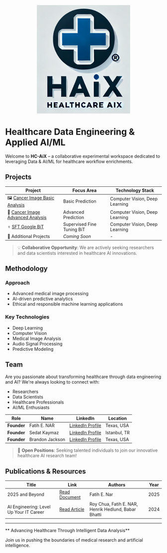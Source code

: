 <div align="center">
    <img src="https://raw.githubusercontent.com/open-experiments/HC-AIX/refs/heads/main/images/haix.png" width="300"/>
</div>

# Healthcare Data Engineering & Applied AI/ML

Welcome to **HC-AiX** – a collaborative experimental workspace dedicated to leveraging Data & AI/ML for healthcare workflow enrichments.

## Projects

| Project | Focus Area | Technology Stack |
|---------|------------|-----------------|
| 🖼 [Cancer Image Basic Analysis](https://github.com/open-experiments/HC-AIX/tree/main/SingleModal-Basic) | Basic Prediction | Computer Vision, Deep Learning |
| 🧮 [Cancer Image Advanced Analysis](https://github.com/open-experiments/HC-AIX/tree/main/SingleModal-Adv) | Advanced Prediction | Computer Vision, Deep Learning |
| ♆ [SFT Google BiT](https://github.com/open-experiments/HC-AIX/tree/main/BiT-SDFT) | Supervised Fine Tuning BiT | Computer Vision, Deep Learning |
| 🔬 Additional Projects | *Coming Soon* | - |

> 💡 **Collaborative Opportunity**: We are actively seeking researchers and data scientists interested in healthcare AI innovations.

## Methodology

### Approach
- Advanced medical image processing
- AI-driven predictive analytics
- Ethical and responsible machine learning applications

### Key Technologies
- Deep Learning
- Computer Vision
- Medical Image Analysis
- Audio Signal Processing
- Predictive Modeling

## Team

Are you passionate about transforming healthcare through data engineering and AI? We're always looking to connect with:
- Researchers
- Data Scientists
- Healthcare Professionals
- AI/ML Enthusiasts

| **Role** | **Name** | **LinkedIn** | **Location** |
|----------|----------|--------------|--------------|
| **Founder** | Fatih E. NAR | [LinkedIn Profile](https://www.linkedin.com/in/fenar/) | Texas, USA |
| **Founder** | Sedat Kaymaz | [LinkedIn Profile](https://www.linkedin.com/in/sedat-kaymaz/) | Istanbul, TR |
| **Founder** | Brandon Jackson | [LinkedIn Profile](https://www.linkedin.com/in/usbrandon/) | Texas, USA |

> 📢 **Open Positions**: Seeking talented individuals to join our innovative healthcare AI research team!

## Publications & Resources

| Title | Link | Authors | Year |
|-------|------|---------|------|
| 2025 and Beyond | [Read Document](https://github.com/open-experiments/HC-AIX/blob/main/images/2025-HCAI.pdf) | Fatih E. Nar | 2025 |
| AI Engineering: Level Up Your IT Career | [Read Article](https://thenewstack.io/ai-engineering-level-up-your-it-career/) | Roy Chua, Fatih E. NAR, Henrik Hedlund, Babar Bhatti | 2024 |

---

** Advancing Healthcare Through Intelligent Data Analysis**

Join us in pushing the boundaries of medical research and artificial intelligence.
